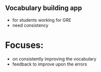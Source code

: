 ## Vocabulary building app
  - for students working for GRE
  - need consistency
# Focuses:
  - on consistently improving the vocabulary
  - feedback to improve upon the errors
